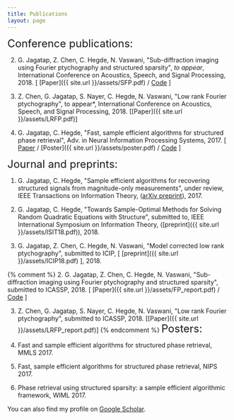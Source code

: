```yaml
---
title: Publications
layout: page
--- 
```


<font size="+2"> Conference publications: </font>

2. G. Jagatap, Z. Chen, C. Hegde, N. Vaswani, "Sub-diffraction imaging using Fourier ptychography
and structured sparsity", *to appear*, International Conference on Acoustics, Speech, and Signal Processing, 2018. [ [Paper]({{ site.url }}/assets/SFP.pdf) / <a target="_blank" href='https://github.com/GauriJagatap/copram-for-ptycho'>Code</a> ]

3. Z. Chen, G. Jagatap, S. Nayer, C. Hegde, N. Vaswani, "Low rank Fourier ptychography", to appear*, International Conference on Acoustics, Speech, and Signal Processing, 2018. [[Paper]({{ site.url }}/assets/LRFP.pdf)]

1. G. Jagatap, C. Hegde, "Fast, sample efficient algorithms for structured phase retrieval", Adv. in Neural Information Processing Systems, 2017. [ <a target="_blank" href='http://papers.nips.cc/paper/7077-fast-sample-efficient-algorithms-for-structured-phase-retrieval'>Paper</a> / [Poster]({{ site.url }}/assets/poster.pdf) / <a target="_blank" href='https://github.com/GauriJagatap/model-copram'>Code</a> ]

<font size="+2"> Journal and preprints: </font>

1. G. Jagatap, C. Hegde, "Sample efficient algorithms for recovering structured signals from magnitude-only measurements", under review, IEEE Transactions on Information Theory, 
(<a target="_blank" href='https://arxiv.org/abs/1705.06412'>arXiv preprint</a>), 2017.

2. G. Jagatap, C. Hegde, "Towards Sample-Optimal Methods for Solving Random Quadratic Equations with Structure", submitted to, IEEE International Symposium on Information Theory, ([preprint]({{ site.url }}/assets/ISIT18.pdf)), 2018.

2. G. Jagatap, Z. Chen, C. Hegde, N. Vaswani, "Model corrected low rank ptychography", submitted to  ICIP, [ [preprint]({{ site.url }}/assets/ICIP18.pdf) ], 2018.

{% comment %}
2. G. Jagatap, Z. Chen, C. Hegde, N. Vaswani, "Sub-diffraction imaging using Fourier ptychography
and structured sparsity", submitted to  ICASSP, 2018. [ [Paper]({{ site.url }}/assets/FP_report.pdf) / <a target="_blank" href='https://github.com/GauriJagatap/copram-for-ptycho'>Code</a> ]

3. Z. Chen, G. Jagatap, S. Nayer, C. Hegde, N. Vaswani, "Low rank Fourier ptychography", submitted to  ICASSP, 2018. [[Paper]({{ site.url }}/assets/LRFP_report.pdf)]
{% endcomment %}
<font size="+2"> Posters: </font>

1. Fast and sample efficient algorithms for structured phase retrieval, MMLS 2017.

2. Fast, sample efficient algorithms for structured phase retrieval, NIPS 2017.

3. Phase retrieval using structured sparsity: a sample efficient algorithmic framework, WIML 2017.

You can also find my profile on <a target="_blank" href='https://scholar.google.com/citations?user=B7-TNaIAAAAJ&hl=en'>Google Scholar</a>.


